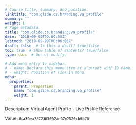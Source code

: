 ```yaml
---
# Course title, summary, and position.
linktitle: "com.glide.cs.branding.va_profile"
summary: ""
weight: 1
# Page metadata.
title: "com.glide.cs.branding.va_profile"
date: "2018-09-09T00:00:00Z"
lastmod: "2018-09-09T00:00:00Z"
draft: false  # Is this a draft? true/false
toc: true  # Show table of contents? true/false
type: docs  # Do not modify.

# Add menu entry to sidebar.
# - name: Declare this menu item as a parent with ID name.
# - weight: Position of link in menu.
menu:
  properties:
    parent: Properties
    name: "com.glide.cs.branding.va_profile"
    weight: 1
---
```


Description: Virtual Agent Profile - Live Profile Reference


Value: `0ca39ea2872303002ae97e2526cb0b70`